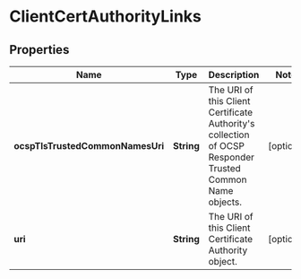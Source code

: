 

# ClientCertAuthorityLinks


## Properties

| Name | Type | Description | Notes |
|------------ | ------------- | ------------- | -------------|
|**ocspTlsTrustedCommonNamesUri** | **String** | The URI of this Client Certificate Authority&#39;s collection of OCSP Responder Trusted Common Name objects. |  [optional] |
|**uri** | **String** | The URI of this Client Certificate Authority object. |  [optional] |



